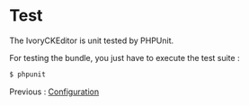 # Test

The IvoryCKEditor is unit tested by PHPUnit.

For testing the bundle, you just have to execute the test suite :

``` bash
$ phpunit
```

Previous : [Configuration](http://github.com/egeloen/IvoryTagCloudBundle/blob/master/Resources/doc/usage.md)